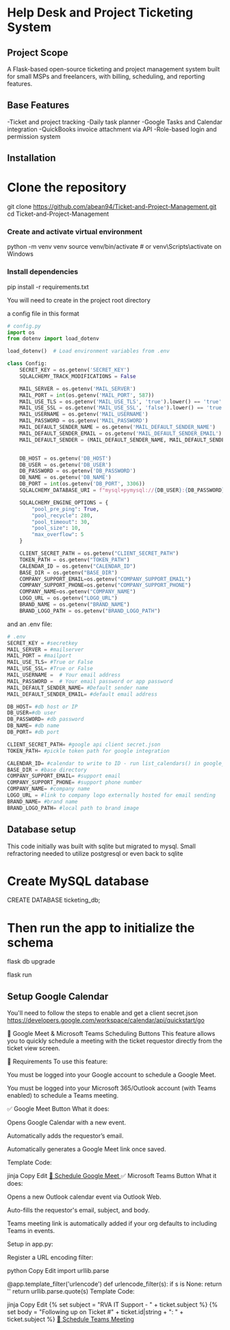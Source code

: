 # Help Desk and Project Ticketing System

## Project Scope
A Flask-based open-source ticketing and project management system built for small MSPs and freelancers, with billing, scheduling, and reporting features.

## Base Features
-Ticket and project tracking
-Daily task planner
-Google Tasks and Calendar integration
-QuickBooks invoice attachment via API
-Role-based login and permission system

## Installation
# Clone the repository
git clone https://github.com/abean94/Ticket-and-Project-Management.git
cd Ticket-and-Project-Management

### Create and activate virtual environment
python -m venv venv
source venv/bin/activate  # or venv\Scripts\activate on Windows

### Install dependencies
pip install -r requirements.txt

You will need to create in the project root directory

a config file in this format

```python
# config.py
import os
from dotenv import load_dotenv

load_dotenv()  # Load environment variables from .env

class Config:
    SECRET_KEY = os.getenv('SECRET_KEY')
    SQLALCHEMY_TRACK_MODIFICATIONS = False

    MAIL_SERVER = os.getenv('MAIL_SERVER')
    MAIL_PORT = int(os.getenv('MAIL_PORT', 587))
    MAIL_USE_TLS = os.getenv('MAIL_USE_TLS', 'true').lower() == 'true'
    MAIL_USE_SSL = os.getenv('MAIL_USE_SSL', 'false').lower() == 'true'
    MAIL_USERNAME = os.getenv('MAIL_USERNAME')
    MAIL_PASSWORD = os.getenv('MAIL_PASSWORD')
    MAIL_DEFAULT_SENDER_NAME = os.getenv('MAIL_DEFAULT_SENDER_NAME')
    MAIL_DEFAULT_SENDER_EMAIL = os.getenv('MAIL_DEFAULT_SENDER_EMAIL')
    MAIL_DEFAULT_SENDER = (MAIL_DEFAULT_SENDER_NAME, MAIL_DEFAULT_SENDER_EMAIL) if MAIL_DEFAULT_SENDER_NAME and MAIL_DEFAULT_SENDER_EMAIL else None


    DB_HOST = os.getenv('DB_HOST')
    DB_USER = os.getenv('DB_USER')
    DB_PASSWORD = os.getenv('DB_PASSWORD')
    DB_NAME = os.getenv('DB_NAME')
    DB_PORT = int(os.getenv('DB_PORT', 3306))
    SQLALCHEMY_DATABASE_URI = f"mysql+pymysql://{DB_USER}:{DB_PASSWORD}@{DB_HOST}/{DB_NAME}"

    SQLALCHEMY_ENGINE_OPTIONS = {
        "pool_pre_ping": True,
        "pool_recycle": 280,
        "pool_timeout": 30,
        "pool_size": 10,
        "max_overflow": 5
    }

    CLIENT_SECRET_PATH = os.getenv("CLIENT_SECRET_PATH")
    TOKEN_PATH = os.getenv("TOKEN_PATH")
    CALENDAR_ID = os.getenv("CALENDAR_ID")
    BASE_DIR = os.getenv("BASE_DIR")
    COMPANY_SUPPORT_EMAIL=os.getenv("COMPANY_SUPPORT_EMAIL")
    COMPANY_SUPPORT_PHONE=os.getenv("COMPANY_SUPPORT_PHONE")
    COMPANY_NAME=os.getenv("COMPANY_NAME")
    LOGO_URL = os.getenv("LOGO_URL")
    BRAND_NAME = os.getenv("BRAND_NAME")
    BRAND_LOGO_PATH = os.getenv("BRAND_LOGO_PATH")
```
and an .env file:
```python
# .env
SECRET_KEY = #secretkey
MAIL_SERVER = #mailserver
MAIL_PORT = #mailport
MAIL_USE_TLS= #True or False
MAIL_USE_SSL= #True or False
MAIL_USERNAME =  # Your email address
MAIL_PASSWORD =  # Your email password or app password
MAIL_DEFAULT_SENDER_NAME= #Default sender name
MAIL_DEFAULT_SENDER_EMAIL= #default email address 

DB_HOST= #db host or IP
DB_USER=#db user
DB_PASSWORD= #db password
DB_NAME= #db name
DB_PORT= #db port

CLIENT_SECRET_PATH= #google api client secret.json
TOKEN_PATH= #pickle token path for google integration

CALENDAR_ID= #calendar to write to ID - run list_calendars() in google_calendar.py to get the ID's of all calendars printed out
BASE_DIR = #base directory 
COMPANY_SUPPORT_EMAIL= #support email
COMPANY_SUPPORT_PHONE= #support phone number
COMPANY_NAME= #company name
LOGO_URL = #link to company logo externally hosted for email sending
BRAND_NAME= #brand name
BRAND_LOGO_PATH= #local path to brand image
```


## Database setup

This code initially was built with sqlite but migrated to mysql. Small refractoring needed to utilize postgresql or even back to sqlite

# Create MySQL database
CREATE DATABASE ticketing_db;

# Then run the app to initialize the schema
flask db upgrade

flask run


## Setup Google Calendar
You'll need to follow the steps to enable and get a client secret.json https://developers.google.com/workspace/calendar/api/quickstart/go

📅 Google Meet & Microsoft Teams Scheduling Buttons
This feature allows you to quickly schedule a meeting with the ticket requestor directly from the ticket view screen.

🔧 Requirements
To use this feature:

You must be logged into your Google account to schedule a Google Meet.

You must be logged into your Microsoft 365/Outlook account (with Teams enabled) to schedule a Teams meeting.

✅ Google Meet Button
What it does:

Opens Google Calendar with a new event.

Automatically adds the requestor’s email.

Automatically generates a Google Meet link once saved.

Template Code:

jinja
Copy
Edit
<a href="https://calendar.google.com/calendar/u/0/r/eventedit?add={{ ticket.requestor_email }}&text=Meeting with RVA IT&details=Regarding ticket: {{ ticket.subject }}" 
   target="_blank" 
   class="btn btn-outline-primary mt-2 w-100">
    📅 Schedule Google Meet
</a>
✅ Microsoft Teams Button
What it does:

Opens a new Outlook calendar event via Outlook Web.

Auto-fills the requestor's email, subject, and body.

Teams meeting link is automatically added if your org defaults to including Teams in events.

Setup in app.py:

Register a URL encoding filter:

python
Copy
Edit
import urllib.parse

@app.template_filter('urlencode')
def urlencode_filter(s):
    if s is None:
        return ''
    return urllib.parse.quote(s)
Template Code:

jinja
Copy
Edit
{% set subject = "RVA IT Support - " + ticket.subject %}
{% set body = "Following up on Ticket #" + ticket.id|string + ": " + ticket.subject %}
<a href="https://outlook.office.com/calendar/0/deeplink/compose?to={{ ticket.requestor_email }}&subject={{ subject | urlencode }}&body={{ body | urlencode }}" 
   target="_blank" 
   class="btn btn-outline-info mt-2 w-100">
    📆 Schedule Teams Meeting
</a>